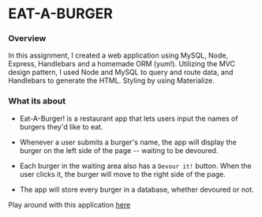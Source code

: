# EAT-A-BURGER

### Overview

In this assignment, I created a web application using MySQL, Node, Express, Handlebars and a homemade ORM (yum!). Utilizing the MVC design pattern, I used Node and MySQL to query and route data, and Handlebars to generate the HTML. Styling by using Materialize.

### What its about

* Eat-A-Burger! is a restaurant app that lets users input the names of burgers they'd like to eat.

* Whenever a user submits a burger's name, the app will display the burger on the left side of the page -- waiting to be devoured.

* Each burger in the waiting area also has a `Devour it!` button. When the user clicks it, the burger will move to the right side of the page.

* The app will store every burger in a database, whether devoured or not.

Play around with this application [here](https://tranquil-river-37892.herokuapp.com/)